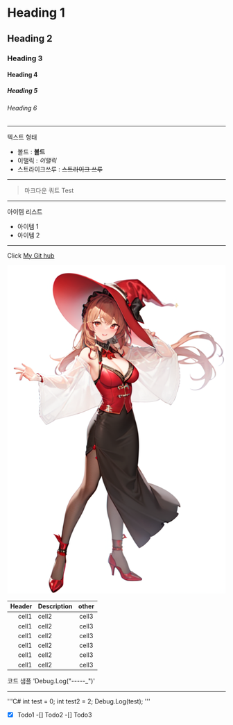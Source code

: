 # Heading 1 
## Heading 2 
### Heading 3
#### Heading 4 
##### Heading 5 
###### Heading 6

<!-- Line -->

---

<!-- Text attributes-->
텍스트 형태
+ 볼드 : **볼드**
+ 이탤릭 : *이탤릭*
+ 스트라이크쓰루 : ~~스트라이크 쓰루~~

<!-- Line -->

---

<!-- Quote --> 
> 마크다운 쿼트 Test
---
<!-- Bullet list -->
아이템 리스트 
* 아이템 1
* 아이템 2
---
<!-- 숫자리스트 : 
1. 숫자 1
2. 숫자 2 
3. 숫자 3 
---

<!-- Link -->
Click [My Git hub](https://github.com/minjijoun/Unity-2023.git)

<!-- Image -->
![image](https://github.com/minjijoun/Unity-2023/blob/main/Stavle_Diffusion/i2img/00048-325615024.png?raw=true)

<!-- Table -->

|Header|Description|other|
|--:|:--|:--:|
|cell1|cell2|cell3|
|cell1|cell2|cell3|
|cell1|cell2|cell3|
|cell1|cell2|cell3|
|cell1|cell2|cell3|
|cell1|cell2|cell3|

<!-- Code -->

코드 샘플 'Debug.Log("-----_")'

---

'''C#
int test = 0;
int test2 = 2;
Debug.Log(test);
'''

<!-- TodoList -->

-[x] Todo1
-[] Todo2
-[] Todo3